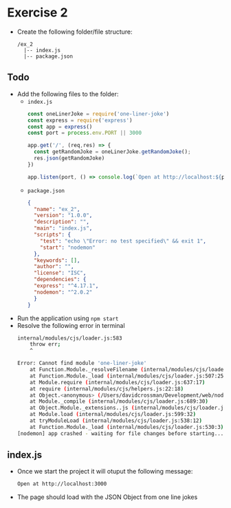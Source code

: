 # Exercise 2

* Create the following folder/file structure:
  ```
  /ex_2
    |-- index.js
    |-- package.json
  ```

## Todo
* Add the following files to the folder:
  * `index.js`
    ```js
    const oneLinerJoke = require('one-liner-joke')
    const express = require('express')
    const app = express()
    const port = process.env.PORT || 3000

    app.get('/', (req,res) => {
      const getRandomJoke = oneLinerJoke.getRandomJoke();
      res.json(getRandomJoke)
    })

    app.listen(port, () => console.log(`Open at http://localhost:${port}`))
    ```
  * `package.json`
    ```json
    {
      "name": "ex_2",
      "version": "1.0.0",
      "description": "",
      "main": "index.js",
      "scripts": {
        "test": "echo \"Error: no test specified\" && exit 1",
        "start": "nodemon"
      },
      "keywords": [],
      "author": "",
      "license": "ISC",
      "dependencies": {
      "express": "^4.17.1",
      "nodemon": "^2.0.2"
      }
    }
    ```
* Run the application using `npm start`
* Resolve the following error in terminal
  ```sh
  internal/modules/cjs/loader.js:583
      throw err;
      ^

  Error: Cannot find module 'one-liner-joke'
      at Function.Module._resolveFilename (internal/modules/cjs/loader.js:581:15)
      at Function.Module._load (internal/modules/cjs/loader.js:507:25)
      at Module.require (internal/modules/cjs/loader.js:637:17)
      at require (internal/modules/cjs/helpers.js:22:18)
      at Object.<anonymous> (/Users/davidcrossman/Development/web/nodeyqr-exercises/debug/ex_2/index.js:1:84)
      at Module._compile (internal/modules/cjs/loader.js:689:30)
      at Object.Module._extensions..js (internal/modules/cjs/loader.js:700:10)
      at Module.load (internal/modules/cjs/loader.js:599:32)
      at tryModuleLoad (internal/modules/cjs/loader.js:538:12)
      at Function.Module._load (internal/modules/cjs/loader.js:530:3)
  [nodemon] app crashed - waiting for file changes before starting...
  ```

## index.js

* Once we start the project it will otuput the following message:
  ```sh
  Open at http://localhost:3000
  ```
* The page should load with the JSON Object from one line jokes
